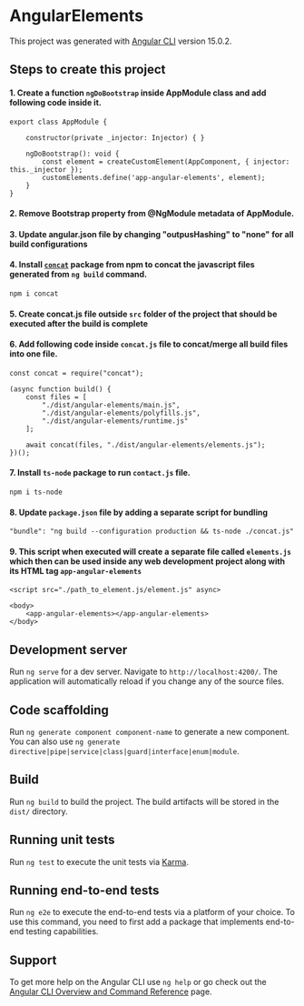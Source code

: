 # AngularElements

This project was generated with [Angular CLI](https://github.com/angular/angular-cli) version 15.0.2.

## Steps to create this project

#### 1. Create a function `ngDoBootstrap` inside AppModule class and add following code inside it.

    export class AppModule {

        constructor(private _injector: Injector) { }

        ngDoBootstrap(): void {
            const element = createCustomElement(AppComponent, { injector: this._injector });
            customElements.define('app-angular-elements', element);
        }
    }

#### 2. Remove Bootstrap property from @NgModule metadata of AppModule.

#### 3. Update angular.json file by changing "outpusHashing" to "none" for all build configurations

#### 4. Install [`concat`](https://www.npmjs.com/package/concat) package from npm to concat the javascript files generated from `ng build` command.

    npm i concat

#### 5. Create concat.js file outside `src` folder of the project that should be executed after the build is complete

#### 6. Add following code inside `concat.js` file to concat/merge all build files into one file.

    const concat = require("concat");

    (async function build() {
        const files = [
            "./dist/angular-elements/main.js",
            "./dist/angular-elements/polyfills.js",
            "./dist/angular-elements/runtime.js"
        ];

        await concat(files, "./dist/angular-elements/elements.js");
    })();

#### 7. Install `ts-node` package to run `contact.js` file.

    npm i ts-node

#### 8. Update `package.json` file by adding a separate script for bundling

    "bundle": "ng build --configuration production && ts-node ./concat.js"

#### 9. This script when executed will create a separate file called `elements.js` which then can be used inside any web development project along with its HTML tag `app-angular-elements`

    <script src="./path_to_element.js/element.js" async>

    <body>
        <app-angular-elements></app-angular-elements>
    </body>

## Development server

Run `ng serve` for a dev server. Navigate to `http://localhost:4200/`. The application will automatically reload if you change any of the source files.

## Code scaffolding

Run `ng generate component component-name` to generate a new component. You can also use `ng generate directive|pipe|service|class|guard|interface|enum|module`.

## Build

Run `ng build` to build the project. The build artifacts will be stored in the `dist/` directory.

## Running unit tests

Run `ng test` to execute the unit tests via [Karma](https://karma-runner.github.io).

## Running end-to-end tests

Run `ng e2e` to execute the end-to-end tests via a platform of your choice. To use this command, you need to first add a package that implements end-to-end testing capabilities.
## Support

To get more help on the Angular CLI use `ng help` or go check out the [Angular CLI Overview and Command Reference](https://angular.io/cli) page.
